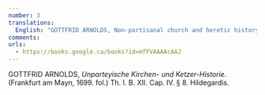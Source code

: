 ```yaml
---
number: 3
translations:
  English: "GOTTFRID ARNOLDS, Non-partisanal church and heretic history. (Frankfurt am Main, 1699 and following.) Part I. Vol. XII. Chap. IV. § 8. Hildegard. [Trans. J. Bock]"
comments:
urls:
  - https://books.google.ca/books?id=mfFVAAAAcAAJ
---
```


GOTTFRID ARNOLDS, <em>Unparteyische Kirchen- und Ketzer-Historie</em>. (Frankfurt am Mayn, 1699. fol.) Th. I. B. XII. Cap. IV. § 8. Hildegardis. 
